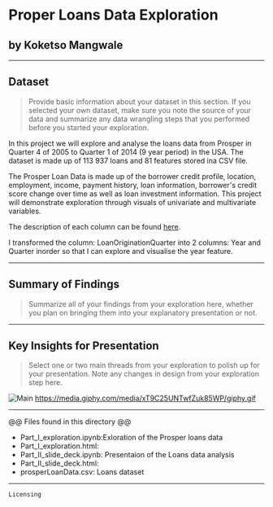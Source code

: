 # Proper Loans Data Exploration
## by Koketso Mangwale

*****

## Dataset

> Provide basic information about your dataset in this section. If you selected your own dataset, make sure you note the source of your data and summarize any data wrangling steps that you performed before you started your exploration.

In this project we will explore and analyse the loans data from Prosper in Quarter 4 of 2005 to Quarter 1 of 2014 (9 year period) in the USA.  The dataset is made up of 113 937 loans and 81 features stored ina CSV file.

The Prosper Loan Data is made up of the borrower credit profile, location, employment, income, payment history, loan information, borrower's credit score change over time as well as loan investment information. This project will demonstrate exploration through visuals of univariate and multivariate variables. 

The description of each column can be found [here](https://docs.google.com/spreadsheets/d/1gDyi_L4UvIrLTEC6Wri5nbaMmkGmLQBk-Yx3z0XDEtI/edit#gid=0).

I transformed the column: LoanOriginationQuarter into 2 columns: Year and Quarter inorder so that I can explore and visualise the year feature.

*****

## Summary of Findings

> Summarize all of your findings from your exploration here, whether you plan on bringing them into your explanatory presentation or not.

*****

## Key Insights for Presentation

> Select one or two main threads from your exploration to polish up for your presentation. Note any changes in design from your exploration step here.

![Main](https://media.giphy.com/media/xT9C25UNTwfZuk85WP/giphy.gif)
https://media.giphy.com/media/xT9C25UNTwfZuk85WP/giphy.gif

*****

@@ Files found in this directory @@
- Part_I_exploration.ipynb:Exloration of the Prosper loans data
- Part_I_exploration.html:
- Part_II_slide_deck.ipynb: Presentaion of the Loans data analysis
- Part_II_slide_deck.html:
- prosperLoanData.csv: Loans dataset

*****

`Licensing`
